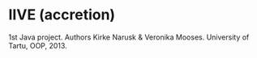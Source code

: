 # IIVE (accretion)
1st Java project.
Authors Kirke Narusk & Veronika Mooses.
University of Tartu, OOP, 2013.
